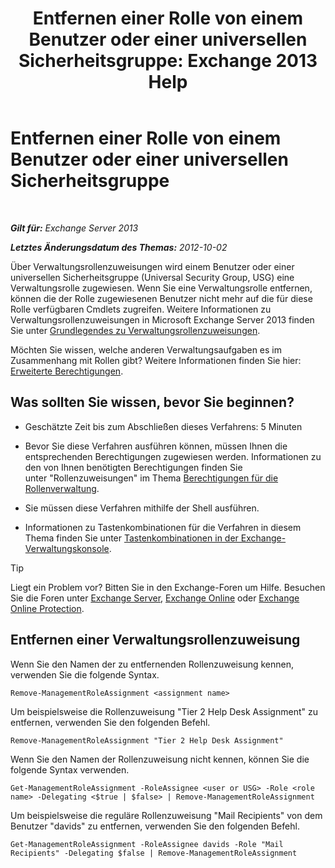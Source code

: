 ﻿---
title: 'Entfernen einer Rolle von einem Benutzer oder einer universellen Sicherheitsgruppe: Exchange 2013 Help'
TOCTitle: Entfernen einer Rolle von einem Benutzer oder einer universellen Sicherheitsgruppe
ms:assetid: df3510ef-e0c2-4d3c-81b0-7dc3e70c01a0
ms:mtpsurl: https://technet.microsoft.com/de-de/library/Dd351196(v=EXCHG.150)
ms:contentKeyID: 50476911
ms.date: 04/24/2018
mtps_version: v=EXCHG.150
ms.translationtype: HT
---

# Entfernen einer Rolle von einem Benutzer oder einer universellen Sicherheitsgruppe

 

_**Gilt für:** Exchange Server 2013_

_**Letztes Änderungsdatum des Themas:** 2012-10-02_

Über Verwaltungsrollenzuweisungen wird einem Benutzer oder einer universellen Sicherheitsgruppe (Universal Security Group, USG) eine Verwaltungsrolle zugewiesen. Wenn Sie eine Verwaltungsrolle entfernen, können die der Rolle zugewiesenen Benutzer nicht mehr auf die für diese Rolle verfügbaren Cmdlets zugreifen. Weitere Informationen zu Verwaltungsrollenzuweisungen in Microsoft Exchange Server 2013 finden Sie unter [Grundlegendes zu Verwaltungsrollenzuweisungen](understanding-management-role-assignments-exchange-2013-help.md).

Möchten Sie wissen, welche anderen Verwaltungsaufgaben es im Zusammenhang mit Rollen gibt? Weitere Informationen finden Sie hier: [Erweiterte Berechtigungen](advanced-permissions-exchange-2013-help.md).

## Was sollten Sie wissen, bevor Sie beginnen?

  - Geschätzte Zeit bis zum Abschließen dieses Verfahrens: 5 Minuten

  - Bevor Sie diese Verfahren ausführen können, müssen Ihnen die entsprechenden Berechtigungen zugewiesen werden. Informationen zu den von Ihnen benötigten Berechtigungen finden Sie unter "Rollenzuweisungen" im Thema [Berechtigungen für die Rollenverwaltung](role-management-permissions-exchange-2013-help.md).

  - Sie müssen diese Verfahren mithilfe der Shell ausführen.

  - Informationen zu Tastenkombinationen für die Verfahren in diesem Thema finden Sie unter [Tastenkombinationen in der Exchange-Verwaltungskonsole](keyboard-shortcuts-in-the-exchange-admin-center-exchange-online-protection-help.md).


> [!TIP]
> Liegt ein Problem vor? Bitten Sie in den Exchange-Foren um Hilfe. Besuchen Sie die Foren unter <A href="https://go.microsoft.com/fwlink/p/?linkid=60612">Exchange Server</A>, <A href="https://go.microsoft.com/fwlink/p/?linkid=267542">Exchange Online</A> oder <A href="https://go.microsoft.com/fwlink/p/?linkid=285351">Exchange Online Protection</A>.



## Entfernen einer Verwaltungsrollenzuweisung

Wenn Sie den Namen der zu entfernenden Rollenzuweisung kennen, verwenden Sie die folgende Syntax.

    Remove-ManagementRoleAssignment <assignment name>

Um beispielsweise die Rollenzuweisung "Tier 2 Help Desk Assignment" zu entfernen, verwenden Sie den folgenden Befehl.

    Remove-ManagementRoleAssignment "Tier 2 Help Desk Assignment"

Wenn Sie den Namen der Rollenzuweisung nicht kennen, können Sie die folgende Syntax verwenden.

    Get-ManagementRoleAssignment -RoleAssignee <user or USG> -Role <role name> -Delegating <$true | $false> | Remove-ManagementRoleAssignment 

Um beispielsweise die reguläre Rollenzuweisung "Mail Recipients" von dem Benutzer "davids" zu entfernen, verwenden Sie den folgenden Befehl.

    Get-ManagementRoleAssignment -RoleAssignee davids -Role "Mail Recipients" -Delegating $false | Remove-ManagementRoleAssignment

